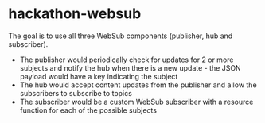 # hackathon-websub

The goal is to use all three WebSub components (publisher, hub and subscriber). 
- The publisher would periodically check for updates for 2 or more subjects and notify the hub when there is a new update - the JSON payload would have a key indicating the subject 
- The hub would accept content updates from the publisher and allow the subscribers to subscribe to topics
- The subscriber would be a custom WebSub subscriber with a resource function for each of the possible subjects 